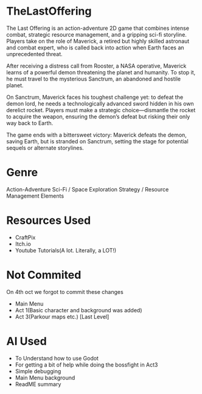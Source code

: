 # TheLastOffering
The Last Offering is an action-adventure 2D game that combines intense combat, strategic resource management, and a gripping sci-fi storyline. Players take on the role of Maverick, a retired but highly skilled astronaut and combat expert, who is called back into action when Earth faces an unprecedented threat.

After receiving a distress call from Rooster, a NASA operative, Maverick learns of a powerful demon threatening the planet and humanity. To stop it, he must travel to the mysterious Sanctrum, an abandoned and hostile planet.

On Sanctrum, Maverick faces his toughest challenge yet: to defeat the demon lord, he needs a technologically advanced sword hidden in his own derelict rocket. Players must make a strategic choice—dismantle the rocket to acquire the weapon, ensuring the demon’s defeat but risking their only way back to Earth.

The game ends with a bittersweet victory: Maverick defeats the demon, saving Earth, but is stranded on Sanctrum, setting the stage for potential sequels or alternate storylines.

# Genre

Action-Adventure
Sci-Fi / Space Exploration
Strategy / Resource Management Elements

# Resources Used
* CraftPix
* Itch.io
* Youtube Tutorials(A lot. Literally, a LOT!)


# Not Commited
On 4th oct we forgot to commit these changes
* Main Menu
* Act 1(Basic character and background was added)
* Act 3(Parkour maps etc.) [Last Level]

# AI Used
* To Understand how to use Godot
* For getting a bit of help while doing the bossfight in Act3
* Simple debugging
* Main Menu background
* ReadME summary
